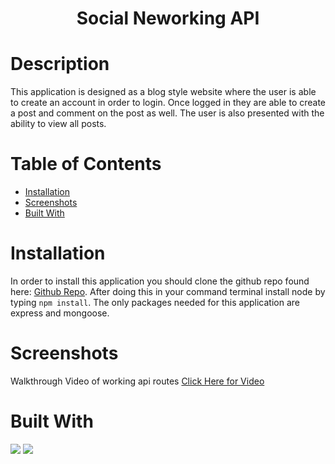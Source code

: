 # <h1 align="center">Social Neworking API</h1>

# Description
This application is designed as a blog style website where the user is able to create an account in order to login. Once logged in they are able to create a post and comment on the post as well. The user is also presented with the ability to view all posts.

# Table of Contents
  * [Installation](#Installation)
  * [Screenshots](#Screenshots)
  * [Built With](#Built)

# Installation

In order to install this application you should clone the github repo found here: <a href="https://github.com/icohen90/challenge18">Github Repo</a>. After doing this in your command terminal install node by typing `npm install`. The only packages needed for this application are express and mongoose.


# Screenshots 
Walkthrough Video of working api routes
<a href="https://watch.screencastify.com/v/GBxBiHzqgJqURtDKM928">Click Here for Video</a>


# Built With

<img src="https://img.shields.io/badge/Mongoose-Red">
<img src="https://img.shields.io/badge/Express-Green">
